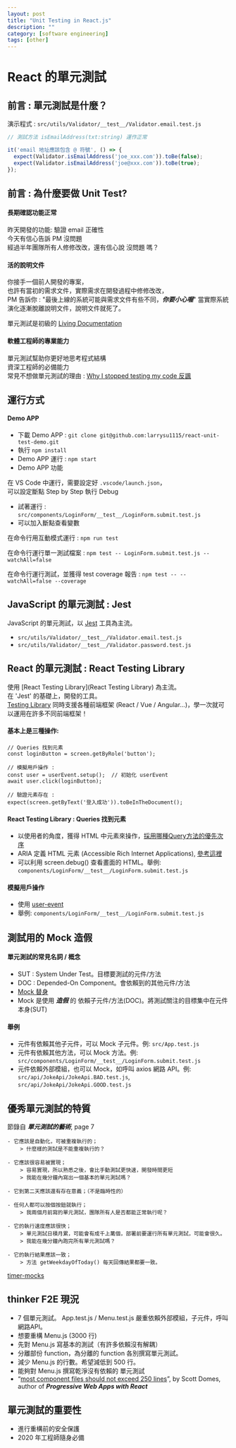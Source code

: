 ```yaml
---
layout: post
title: "Unit Testing in React.js"
description: ""
category: [software engineering]
tags: [other]
---
```


# React 的單元測試

## 前言 : 單元測試是什麼？

演示程式 : `src/utils/Validator/__test__/Validator.email.test.js`

```javascript
// 測試方法 isEmailAddress(txt:string) 運作正常

it('email 地址應該包含 @ 符號', () => {
  expect(Validator.isEmailAddress('joe_xxx.com')).toBe(false);
  expect(Validator.isEmailAddress('joe@xxx.com')).toBe(true);
});
```

## 前言 : 為什麼要做 Unit Test?

#### 長期確認功能正常

昨天開發的功能: 驗證 email 正確性  
今天有信心告訴 PM 沒問題  
經過半年團隊所有人修修改改，還有信心說 沒問題 嗎？

#### 活的說明文件

你接手一個前人開發的專案，  
也許有當初的需求文件，實際需求在開發過程中修修改改，  
PM 告訴你 : "最後上線的系統可能與需求文件有些不同，***你要小心喔***"
當實際系統演化逐漸脫離說明文件，說明文件就死了。

單元測試是初級的 [Living Documentation](https://johnfergusonsmart.com/living-documentation-not-just-test-reports/)

#### 軟體工程師的專業能力

單元測試幫助你更好地思考程式結構  
資深工程師的必備能力  
常見不想做單元測試的理由 : [Why I stopped testing my code 反諷](https://corebts.com/blog/why-i-stopped-testing-my-code/)

## 運行方式

#### Demo APP

- 下載 Demo APP : `git clone git@github.com:larrysu1115/react-unit-test-demo.git`
- 執行 `npm install`
- Demo APP 運行 : `npm start`
- Demo APP 功能

在 VS Code 中運行，需要設定好 `.vscode/launch.json`，  
可以設定斷點 Step by Step 執行 Debug

- 試著運行 : `src/components/LoginForm/__test__/LoginForm.submit.test.js`
- 可以加入斷點查看變數

在命令行用互動模式運行 : `npm run test`

在命令行運行單一測試檔案 : `npm test -- LoginForm.submit.test.js --watchAll=false`

在命令行運行測試，並獲得 test coverage 報告 : `npm test -- --watchAll=false --coverage `

## JavaScript 的單元測試 : Jest

JavaScript 的單元測試，以 [Jest](https://jestjs.io) 工具為主流。

- `src/utils/Validator/__test__/Validator.email.test.js`
- `src/utils/Validator/__test__/Validator.password.test.js`

## React 的單元測試 : React Testing Library

使用 [React Testing Library](React Testing Library) 為主流。  
在 'Jest' 的基礎上，開發的工具。  
[Testing Library](https://testing-library.com) 同時支援各種前端框架 (React / Vue / Angular...)，學一次就可以運用在許多不同前端框架！

#### 基本上是三種操作:

```
// Queries 找到元素
const loginButton = screen.getByRole('button');

// 模擬用戶操作 : 
const user = userEvent.setup();  // 初始化 userEvent
await user.click(loginButton);

// 驗證元素存在 :
expect(screen.getByText('登入成功')).toBeInTheDocument();
```

#### React Testing Library : Queries 找到元素

- 以使用者的角度，獲得 HTML 中元素來操作，[採用哪種Query方法的優先次序](https://testing-library.com/docs/queries/about#priority)
- ARIA 定義 HTML 元素 (Accessible Rich Internet Applications), [參考這裡](https://developer.mozilla.org/en-US/docs/Web/Accessibility/ARIA/ARIA_Guides)
- 可以利用 screen.debug() 查看畫面的 HTML。舉例: `components/LoginForm/__test__/LoginForm.submit.test.js`

#### 模擬用戶操作

- 使用 [user-event](https://testing-library.com/docs/user-event/intro)
- 舉例: `components/LoginForm/__test__/LoginForm.submit.test.js`

## 測試用的 Mock 造假

#### 單元測試的常見名詞 / 概念

- SUT : System Under Test。目標要測試的元件/方法
- DOC : Depended-On Component。會依賴到的其他元件/方法
- [Mock 替身](https://medium.com/starbugs/unit-test-中的替身-搞不清楚的dummy-stub-spy-mock-fake-94be192d5c46)
- Mock 是使用 ***造假*** 的 依賴子元件/方法(DOC)。將測試關注的目標集中在元件本身(SUT)

#### 舉例

- 元件有依賴其他子元件，可以 Mock 子元件。例: `src/App.test.js`
- 元件有依賴其他方法，可以 Mock 方法。例: `src/components/LoginForm/__test__/LoginForm.submit.test.js`
- 元件依賴外部模組，也可以 Mock，如呼叫 axios 網路 API。例: `src/api/JokeApi/JokeApi.BAD.test.js`, `src/api/JokeApi/JokeApi.GOOD.test.js` 

## 優秀單元測試的特質

節錄自 ***單元測試的藝術***, page 7

```
- 它應該是自動化，可被重複執行的；
    > 什麼樣的測試是不能重複執行的？

- 它應該很容易被實現；
    > 容易實現，所以熟悉之後，會比手動測試更快速，開發時間更短
    > 我能在幾分鐘內寫出一個基本的單元測試嗎？

- 它到第二天應該還有存在意義；（不是臨時性的）

- 任何人都可以按個按鈕就執行；
    > 我兩個月前寫的單元測試，團隊所有人是否都能正常執行呢？

- 它的執行速度應該很快；
    > 單元測試日積月累，可能會有成千上萬個，部署前要運行所有單元測試，可能會很久。
    > 我能在幾分鐘內跑完所有單元測試嗎？

- 它的執行結果應該一致；
    > 方法 getWeekdayOfToday() 每天回傳結果都要一致。
```

[timer-mocks](https://jestjs.io/docs/timer-mocks)

## thinker F2E 現況

- 7 個單元測試。 App.test.js / Menu.test.js 嚴重依賴外部模組，子元件，呼叫網路API。
- 想要重構 Menu.js (3000 行)
- 先對 Menu.js 寫基本的測試（有許多依賴沒有解耦）
- 分離部份 function，為分離的 function 各別撰寫單元測試。
- 減少 Menu.js 的行數。希望減低到 500 行。
- 能夠對 Menu.js 撰寫乾淨沒有依賴的 單元測試
- “[most component files should not exceed 250 lines](https://medium.com/swlh/how-to-write-great-react-c4f23f2f3f4f)”, by Scott Domes, author of ***Progressive Web Apps with React***

## 單元測試的重要性

- 進行重構前的安全保護
- 2020 年工程師隨身必備
